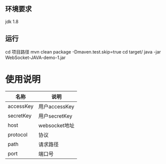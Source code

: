 ## 环境要求
jdk 1.8

## 运行  

cd 项目路径
mvn clean package -Dmaven.test.skip=true
cd target/
java -jar WebSocket-JAVA-demo-1.jar  

# 使用说明
| 名称| 说明|
|----|----|
|accessKey |用户accessKey|
|    secretKey | 用户secretKey|
|   host      | websocket地址|
|   protocol  | 协议|
|    path     |  请求路径|
|    port     |  端口号|



